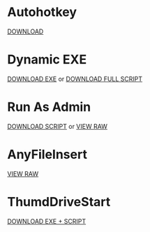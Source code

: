 
# Autohotkey
[DOWNLOAD](https://raw.githubusercontent.com/Pauljohnsgit/AHK/master/AutoHotkey.zip)

# Dynamic EXE 
[DOWNLOAD EXE](https://raw.githubusercontent.com/Pauljohnsgit/AHK/master/Scripts/DynamicScriptExe/AScriptDir.exe) or [DOWNLOAD FULL SCRIPT](https://raw.githubusercontent.com/Pauljohnsgit/AHK/master/Scripts/DynamicScriptExe/DynamicScriptExe.zip)

# Run As Admin
[DOWNLOAD SCRIPT](https://raw.githubusercontent.com/Pauljohnsgit/AHK/master/Scripts/RunAsAdmin/RunAsAdmin.zip) or [VIEW RAW](https://raw.githubusercontent.com/Pauljohnsgit/AHK/master/Scripts/RunAsAdmin/RunAsAdmin.ahk)

# AnyFileInsert
[VIEW RAW](https://raw.githubusercontent.com/Pauljohnsgit/AHK/master/Scripts/AnyFileInsert/AnyFileInsert.ahk)

# ThumdDriveStart
[DOWNLOAD EXE + SCRIPT](https://raw.githubusercontent.com/Pauljohnsgit/AHK/master/Scripts/ThumbDrive/ThumbDriveStart.zip)
